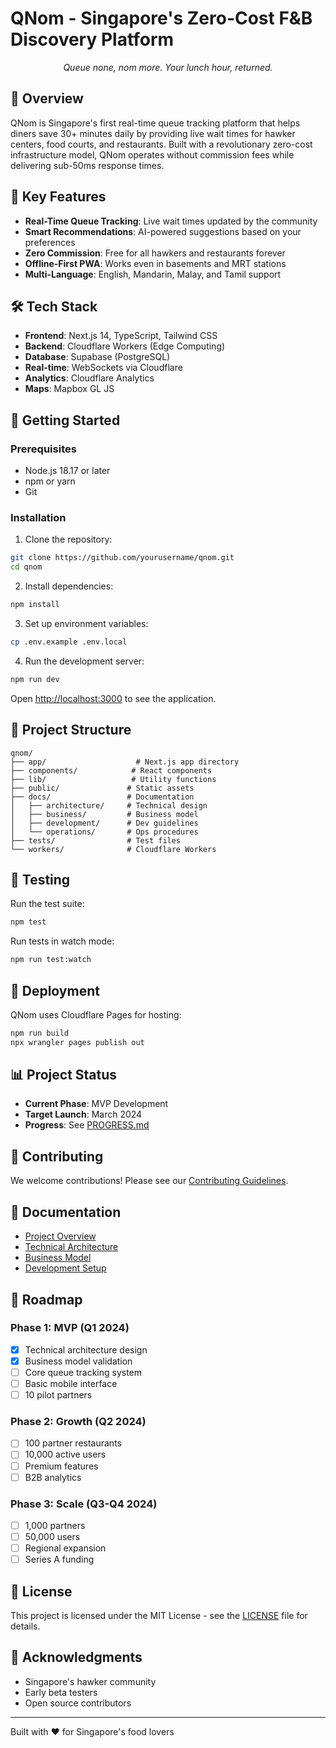 # QNom - Singapore's Zero-Cost F&B Discovery Platform

<p align="center">
  <em>Queue none, nom more. Your lunch hour, returned.</em>
</p>

## 🚀 Overview

QNom is Singapore's first real-time queue tracking platform that helps diners save 30+ minutes daily by providing live wait times for hawker centers, food courts, and restaurants. Built with a revolutionary zero-cost infrastructure model, QNom operates without commission fees while delivering sub-50ms response times.

## 🎯 Key Features

- **Real-Time Queue Tracking**: Live wait times updated by the community
- **Smart Recommendations**: AI-powered suggestions based on your preferences
- **Zero Commission**: Free for all hawkers and restaurants forever
- **Offline-First PWA**: Works even in basements and MRT stations
- **Multi-Language**: English, Mandarin, Malay, and Tamil support

## 🛠️ Tech Stack

- **Frontend**: Next.js 14, TypeScript, Tailwind CSS
- **Backend**: Cloudflare Workers (Edge Computing)
- **Database**: Supabase (PostgreSQL)
- **Real-time**: WebSockets via Cloudflare
- **Analytics**: Cloudflare Analytics
- **Maps**: Mapbox GL JS

## 🚦 Getting Started

### Prerequisites

- Node.js 18.17 or later
- npm or yarn
- Git

### Installation

1. Clone the repository:
```bash
git clone https://github.com/yourusername/qnom.git
cd qnom
```

2. Install dependencies:
```bash
npm install
```

3. Set up environment variables:
```bash
cp .env.example .env.local
```

4. Run the development server:
```bash
npm run dev
```

Open [http://localhost:3000](http://localhost:3000) to see the application.

## 📁 Project Structure

```
qnom/
├── app/                    # Next.js app directory
├── components/            # React components
├── lib/                   # Utility functions
├── public/               # Static assets
├── docs/                 # Documentation
│   ├── architecture/     # Technical design
│   ├── business/         # Business model
│   ├── development/      # Dev guidelines
│   └── operations/       # Ops procedures
├── tests/                # Test files
└── workers/              # Cloudflare Workers
```

## 🧪 Testing

Run the test suite:
```bash
npm test
```

Run tests in watch mode:
```bash
npm run test:watch
```

## 🚀 Deployment

QNom uses Cloudflare Pages for hosting:

```bash
npm run build
npx wrangler pages publish out
```

## 📊 Project Status

- **Current Phase**: MVP Development
- **Target Launch**: March 2024
- **Progress**: See [PROGRESS.md](./PROGRESS.md)

## 🤝 Contributing

We welcome contributions! Please see our [Contributing Guidelines](./docs/development/CONTRIBUTING.md).

## 📖 Documentation

- [Project Overview](./docs/PROJECT_OVERVIEW.md)
- [Technical Architecture](./docs/architecture/TECHNICAL_ARCHITECTURE.md)
- [Business Model](./docs/business/BUSINESS_MODEL.md)
- [Development Setup](./docs/development/SETUP.md)

## 🎯 Roadmap

### Phase 1: MVP (Q1 2024)
- [x] Technical architecture design
- [x] Business model validation
- [ ] Core queue tracking system
- [ ] Basic mobile interface
- [ ] 10 pilot partners

### Phase 2: Growth (Q2 2024)
- [ ] 100 partner restaurants
- [ ] 10,000 active users
- [ ] Premium features
- [ ] B2B analytics

### Phase 3: Scale (Q3-Q4 2024)
- [ ] 1,000 partners
- [ ] 50,000 users
- [ ] Regional expansion
- [ ] Series A funding

## 📄 License

This project is licensed under the MIT License - see the [LICENSE](LICENSE) file for details.

## 🙏 Acknowledgments

- Singapore's hawker community
- Early beta testers
- Open source contributors

---

Built with ❤️ for Singapore's food lovers